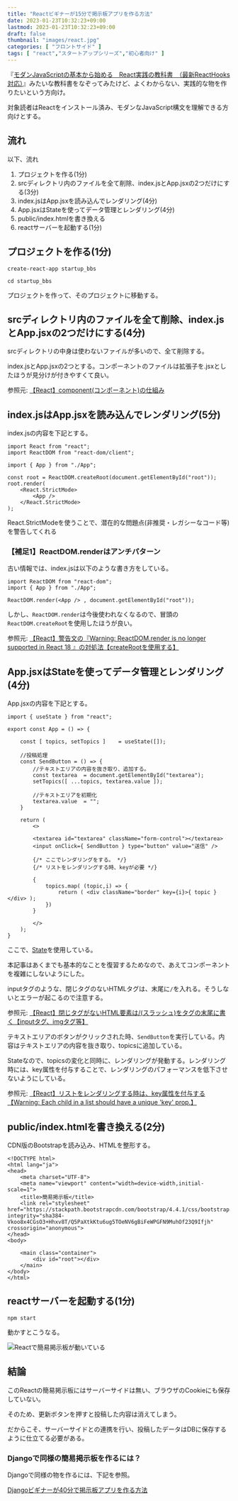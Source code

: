 ```yaml
---
title: "Reactビギナーが15分で掲示板アプリを作る方法"
date: 2023-01-23T10:32:23+09:00
lastmod: 2023-01-23T10:32:23+09:00
draft: false
thumbnail: "images/react.jpg"
categories: [ "フロントサイド" ]
tags: [ "react","スタートアップシリーズ","初心者向け" ]
---
```



『[モダンJavaScriptの基本から始める　React実践の教科書　（最新ReactHooks対応）](https://www.amazon.co.jp/dp/B09BV2HGN3/?tag=m68371ti-22)』みたいな教科書をなぞってみたけど、よくわからない、実践的な物を作りたいという方向け。

対象読者はReactをインストール済み、モダンなJavaScript構文を理解できる方向けとする。


## 流れ

以下、流れ

1. プロジェクトを作る(1分)
1. srcディレクトリ内のファイルを全て削除、index.jsとApp.jsxの2つだけにする(3分)
1. index.jsはApp.jsxを読み込んでレンダリング(4分)
1. App.jsxはStateを使ってデータ管理とレンダリング(4分)
1. public/index.htmlを書き換える
1. reactサーバーを起動する(1分)


## プロジェクトを作る(1分)

```
create-react-app startup_bbs

cd startup_bbs
```

プロジェクトを作って、そのプロジェクトに移動する。

## srcディレクトリ内のファイルを全て削除、index.jsとApp.jsxの2つだけにする(4分)

srcディレクトリの中身は使わないファイルが多いので、全て削除する。

index.jsとApp.jsxの2つとする。コンポーネントのファイルは拡張子を.jsxとしたほうが見分けが付きやすくて良い。

参照元: [【React】component(コンポーネント)の仕組み](/post/react-component/)

## index.jsはApp.jsxを読み込んでレンダリング(5分)

index.jsの内容を下記とする。


    import React from "react";
    import ReactDOM from "react-dom/client";
    
    import { App } from "./App";
    
    const root = ReactDOM.createRoot(document.getElementById("root"));
    root.render(  
        <React.StrictMode>    
            <App />  
        </React.StrictMode>
    );


React.StrictModeを使うことで、潜在的な問題点(非推奨・レガシーなコード等)を警告してくれる
  

### 【補足1】ReactDOM.renderはアンチパターン

古い情報では、index.jsは以下のような書き方をしている。

    import ReactDOM from "react-dom";
    import { App } from "./App";
    
    ReactDOM.render(<App /> , document.getElementById("root"));


しかし、`ReactDOM.render`は今後使われなくなるので、冒頭の`ReactDOM.createRoot`を使用したほうが良い。

参照元: [【React】警告文の『Warning: ReactDOM.render is no longer supported in React 18 』の対処法【createRootを使用する】](/post/react-dom-render-is-no-longer-supported/)


## App.jsxはStateを使ってデータ管理とレンダリング(4分)

App.jsxの内容を下記とする。

    import { useState } from "react";
    
    export const App = () => {
    
        const [ topics, setTopics ]    = useState([]);
    
        //投稿処理
        const SendButton = () => {
            //テキストエリアの内容を抜き取り、追加する。
            const textarea  = document.getElementById("textarea");
            setTopics([ ...topics, textarea.value ]);
    
            //テキストエリアを初期化
            textarea.value  = "";
        }
    
        return (
            <>
    
            <textarea id="textarea" className="form-control"></textarea>
            <input onClick={ SendButton } type="button" value="送信" />
    
            {/* ここでレンダリングをする。 */}
            {/* リストをレンダリングする時、keyが必要 */}
    
            {
                topics.map( (topic,i) => {
                    return ( <div className="border" key={i}>{ topic }</div> );
                })
            }
    
            </>
        );
    }
    

ここで、[State](/post/react-concept-summary/)を使用している。

本記事はあくまでも基本的なことを復習するためなので、あえてコンポーネントを複雑にしないようにした。

inputタグのような、閉じタグのないHTMLタグは、末尾に`/`を入れる。そうしないとエラーが起こるので注意する。

参照元: [【React】閉じタグがないHTML要素は/(スラッシュ)をタグの末尾に書く【inputタグ、imgタグ等】](/post/react-html-close-tag/)


テキストエリアのボタンがクリックされた時、`SendButton`を実行している。内容はテキストエリアの内容を抜き取り、topicsに追加している。

Stateなので、topicsの変化と同時に、レンダリングが発動する。レンダリング時には、key属性を付与することで、レンダリングのパフォーマンスを低下させないようにしている。

参照元: [【React】リストをレンダリングする時は、key属性を付与する【Warning: Each child in a list should have a unique 'key' prop.】](/post/react-list-rendering-unique-key-prop/)


## public/index.htmlを書き換える(2分)

CDN版のBootstrapを読み込み、HTMLを整形する。

```
<!DOCTYPE html>
<html lang="ja">
<head>
    <meta charset="UTF-8">
    <meta name="viewport" content="width=device-width,initial-scale=1">
    <title>簡易掲示板</title>
    <link rel="stylesheet" href="https://stackpath.bootstrapcdn.com/bootstrap/4.4.1/css/bootstrap.min.css" integrity="sha384-Vkoo8x4CGsO3+Hhxv8T/Q5PaXtkKtu6ug5TOeNV6gBiFeWPGFN9MuhOf23Q9Ifjh" crossorigin="anonymous">
</head>
<body>

    <main class="container">
        <div id="root"></div>
    </main>
</body>
</html>
```


## reactサーバーを起動する(1分)

```
npm start 
```

動かすとこうなる。

<div class="img-center"><img src="/images/Screenshot from 2023-01-23 11-04-14.png" alt="Reactで簡易掲示板が動いている"></div>


## 結論

このReactの簡易掲示板にはサーバーサイドは無い、ブラウザのCookieにも保存していない。

そのため、更新ボタンを押すと投稿した内容は消えてしまう。

だからこそ、サーバーサイドとの連携を行い、投稿したデータはDBに保存するように仕立てる必要がある。

### Djangoで同様の簡易掲示板を作るには？

Djangoで同様の物を作るには、下記を参照。

[Djangoビギナーが40分で掲示板アプリを作る方法](/post/startup-django/)



